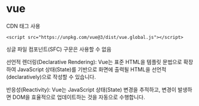 # vue

CDN 태그 사용
~~~
<script src="https://unpkg.com/vue@3/dist/vue.global.js"></script>
~~~

싱글 파일 컴포넌트(SFC) 구문은 사용할 수 없음


선언적 렌더링(Declarative Rendering): Vue는 표준 HTML을 템플릿 문법으로 확장하여 JavaScript 상태(State)를 기반으로 화면에 출력될 HTML을 선언적(declaratively)으로 작성할 수 있습니다.

반응성(Reactivity): Vue는 JavaScript 상태(State) 변경을 추적하고, 변경이 발생하면 DOM을 효율적으로 업데이트하는 것을 자동으로 수행합니다.